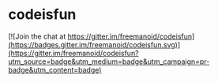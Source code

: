 # codeisfun

[![Join the chat at https://gitter.im/freemanoid/codeisfun](https://badges.gitter.im/freemanoid/codeisfun.svg)](https://gitter.im/freemanoid/codeisfun?utm_source=badge&utm_medium=badge&utm_campaign=pr-badge&utm_content=badge)